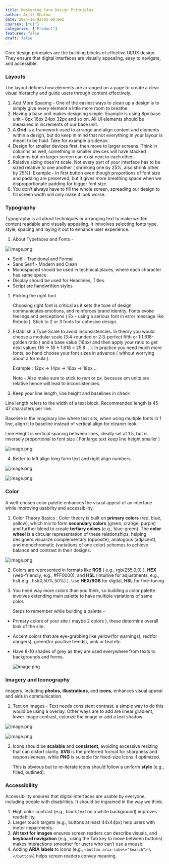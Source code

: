 ```yaml
---
title: Mastering Core Design Principles
author: Arjit Sharma
date: 2024-10-02T05:00:00Z
courses: ["ui"]
categories: ["Product"]
featured: false
draft: false
---
```

Core design principles are the building blocks of effective UI/UX design. They ensure that digital interfaces are visually appealing, easy to navigate, and accessible. 

### Layouts

The layout defines how elements are arranged on a page to create a clear visual hierarchy and guide users through content effectively.
      
1. Add More Spacing - One of the easiest ways to clean up a design is to simply give every element a little more room to breathe. 
2. Having a base unit makes designing simple. Example is using 8px base unit - 8px 16px 24px 32px and so on. All UI elements should be measured in increments of our base unit.
3. A **Grid** is a framework used to arrange and align content and elements within a design, but do keep in mind that not everything in your layour is meant to be fluid. Take for example a sidenav.
4. Design for smaller devices first, then move to larger screens. Think in columns as well, something in smaller devices will have stacked columns but on larger screen can exist next to each other.
5. Relative sizing does’nt scale. Not every part of your interface has to be sized relative to one another ( shrinking one by 25%, also shrink other by 25%). 
Example - In first button even though proportions of font size and padding are preserved, but it gives more breathing space when we disproportionate padding for bigger font size.
6. You don’t always have to fill the whole screen, spreading our design to fill screen width will only make it look worse.

### Typography

Typography is all about techniques or arranging text to make written content readable and visually appealing. It innvolves selecting fonts type, style, spacing and laying it out to enhance user experience.  

1. About Typefaces and Fonts - 

![image.png](https://prod-files-secure.s3.us-west-2.amazonaws.com/6ffd21e2-c246-4ea6-8879-c7b0b97bbb65/29193ea1-19ec-40c2-a2ac-54f204c7fc96/image.png)

- Serif - Traditional and Formal
- Sans Serif - Modern and Clean
- Monospaced should be used in technical places, where each character has same space.
- Display should be used for Headlines, Titles.
- Script are handwritten styles

1. Picking the right font
    
    Choosing right font is critical as it sets the tone of design, communicates emotions, and reinforces brand identity. Fonts evoke feelings and perceptions ( Ex - using a serious font in error message like Roboto ). Stick to 2 or 3 fonts for cohesive design. 
2. Establish  a Type Scale to avoid inconsistencies. 
In theory you would choose a modular scale (3:4-rounded or 2:3-perfect fifth or 1:1.618-golden ratio ) and a base value (16px) and then apply your ratio to get next values (16 → 16 * 1.618 = 25.8 .. ). In practice you need much more fonts, so hand choose your font sizes in advance ( without worrying about a formula ).  
    
    Example : 12px → 14px → 16px → 18px …
    
    Note - Also make sure to stick to *rem* or *px,*  because em units are relative hence will lead to inconsistencies.
3.   Keep your line length, line height and baselines in check

Line length refers to the width of a text block. Recommended length is 45-47 characters per line.

Baseline is the imaginary line where text sits, when using multiple fonts in 1 line, align it to baseline instead of vertical align for cleaner look.

Line Height is vertical spacing between lines, ideally set at 1.5, but is inversely proportional to font size ( For large text keep line height smaller ) 

![image.png](attachment:8b62d328-d4d9-4b17-bc3a-d6325773ada4:image.png)

4. Better to left align long form text and right align numbers.

![image.png](attachment:bf711767-4aee-47f4-8ca2-c8eb4c6e16a5:image.png)

![image.png](attachment:84ed1ee9-8551-426b-9594-f9d718e74776:image.png)

### Color

A well-chosen color palette enhances the visual appeal of an interface while improving usability and accessibility.

1. Color Theory Basics : Color theory is built on **primary colors** (red, blue, yellow), which mix to form **secondary colors** (green, orange, purple) and further blend to create **tertiary colors** (e.g., blue-green). 
The **color wheel** is a circular representation of these relationships, helping designers visualize complementary (opposite), analogous (adjacent), and monochromatic (variations of one color) schemes to achieve balance and contrast in their designs.

![image.png](attachment:ffcf8888-8c24-44df-887d-41474429ffc6:image.png)

2. Colors are represented in formats like **RGB** ( e.g., rgb(255,0,0) ), **HEX** (web-friendly, e.g., #FF0000), and **HSL** (intuitive for adjustments, e.g., hsl( e.g., hsl(0,50%,50%) ). Use **HEX/RGB** for digital, **HSL** for fine-tuning
3. You need way more colors than you think, so building a color palette involves extending main palette  to have multiple variations of same color. 
    
    Steps to remember while building a palette - 
    
- Primary colors of your site ( maybe 2 colors ), these determine overall look of the site.
- Accent colors that are eye-grabbing like yellow(for warnings), red(for dangers), green(for positive trends), pink or teal etc
- Have 8-10 shades of grey as they are used everywhere from texts to backgrounds and forms.
    
    ![image.png](attachment:13c083ef-491f-47fa-b9fc-667daf20e09d:image.png)
    

### Imagery and Iconography

Imagery, including **photos**, **illustrations**, and **icons**, enhances visual appeal and aids in communication. 

1. Text on Images - Text needs consistent contrast, a simple way to do this would be using a overlay. Other ways are to add are linear gradient, lower image contrast, colorize the image or add a text shadow.

![image.png](attachment:a1b2bd81-35d7-4815-ab61-8b2e868dd83d:6fdb8ca1-6c9f-4e77-a72f-bd15cc6eed53.png)

![image.png](attachment:0bd22b77-d4e3-42b2-b55f-64b77cc87525:image.png)

2. Icons should be **scalable** and **consistent**, avoiding excessive resizing that can distort clarity. **SVG** is the preferred format for sharpness and responsiveness, while **PNG** is suitable for fixed-size icons if optimized. 
    
    This is obvious but to re-iterate icons should follow a uniform **style** (e.g., filled, outlined).
    

### Accessibility

Accessibility ensures that digital interfaces are usable by everyone, including people with disabilities. It should be ingrained in the way we think. 

1. High color contrast (e.g., black text on a white background) improves readability, 
2. Larger touch targets (e.g., buttons at least 44x44px) help users with motor impairments. 
3. **Alt text for images** ensures screen readers can describe visuals, and **keyboard navigation** (e.g., using the Tab key to move between buttons) makes interactions smoother for users who can’t use a mouse. 
4. Adding **ARIA labels** to icons (e.g., `<button aria-label="Search">🔍</button>`) helps screen readers convey meaning.